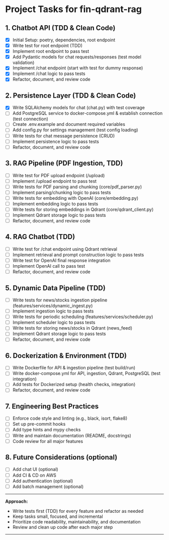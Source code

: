 # Project Tasks for fin-qdrant-rag

## 1. Chatbot API (TDD & Clean Code)
- [X] Initial Setup: poetry, dependencies, root endpoint
- [X] Write test for root endpoint (TDD)
- [X] Implement root endpoint to pass test
- [X] Add Pydantic models for chat requests/responses (test model validation)
- [X] Implement /chat endpoint (start with test for dummy response)
- [X] Implement /chat logic to pass tests
- [X] Refactor, document, and review code

## 2. Persistence Layer (TDD & Clean Code)
- [X] Write SQLAlchemy models for chat (chat.py) with test coverage
- [ ] Add PostgreSQL service to docker-compose.yml & establish connection (test connection)
- [ ] Create .env.example and document required variables
- [ ] Add config.py for settings management (test config loading)
- [ ] Write tests for chat message persistence (CRUD)
- [ ] Implement persistence logic to pass tests
- [ ] Refactor, document, and review code

## 3. RAG Pipeline (PDF Ingestion, TDD)
- [ ] Write test for PDF upload endpoint (/upload)
- [ ] Implement /upload endpoint to pass test
- [ ] Write tests for PDF parsing and chunking (core/pdf_parser.py)
- [ ] Implement parsing/chunking logic to pass tests
- [ ] Write tests for embedding with OpenAI (core/embedding.py)
- [ ] Implement embedding logic to pass tests
- [ ] Write tests for storing embeddings in Qdrant (core/qdrant_client.py)
- [ ] Implement Qdrant storage logic to pass tests
- [ ] Refactor, document, and review code

## 4. RAG Chatbot (TDD)
- [ ] Write test for /chat endpoint using Qdrant retrieval
- [ ] Implement retrieval and prompt construction logic to pass tests
- [ ] Write test for OpenAI final response integration
- [ ] Implement OpenAI call to pass test
- [ ] Refactor, document, and review code

## 5. Dynamic Data Pipeline (TDD)
- [ ] Write tests for news/stocks ingestion pipeline (features/services/dynamic_ingest.py)
- [ ] Implement ingestion logic to pass tests
- [ ] Write tests for periodic scheduling (features/services/scheduler.py)
- [ ] Implement scheduler logic to pass tests
- [ ] Write tests for storing news/stocks in Qdrant (news_feed)
- [ ] Implement Qdrant storage logic to pass tests
- [ ] Refactor, document, and review code

## 6. Dockerization & Environment (TDD)
- [ ] Write Dockerfile for API & ingestion pipeline (test build/run)
- [ ] Write docker-compose.yml for API, ingestion, Qdrant, PostgreSQL (test integration)
- [ ] Add tests for Dockerized setup (health checks, integration)
- [ ] Refactor, document, and review code

## 7. Engineering Best Practices
- [ ] Enforce code style and linting (e.g., black, isort, flake8)
- [ ] Set up pre-commit hooks
- [ ] Add type hints and mypy checks
- [ ] Write and maintain documentation (README, docstrings)
- [ ] Code review for all major features

## 8. Future Considerations (optional)
- [ ] Add chat UI (optional)
- [ ] Add CI & CD on AWS
- [ ] Add authentication (optional)
- [ ] Add batch management (optional)

---

**Approach:**
- Write tests first (TDD) for every feature and refactor as needed
- Keep tasks small, focused, and incremental
- Prioritize code readability, maintainability, and documentation
- Review and clean up code after each major step
---


